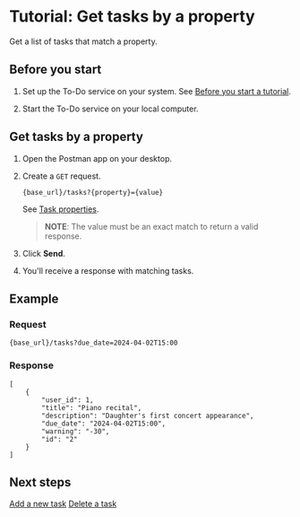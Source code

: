 # Tutorial: Get tasks by a property
Get a list of tasks that match a property.

## Before you start
1. Set up the To-Do service on your system. See [Before you start a tutorial](before-you-start-a-tutorial.md).

2. Start the To-Do service on your local computer.

## Get tasks by a property

1. Open the Postman app on your desktop.

2. Create a `GET` request.

    ```
    {base_url}/tasks?{property}={value}
    ```
    See [Task properties](../api/get-task-ref.md).
    
    >**NOTE**: The value must be an exact match to return a valid response.

3. Click **Send**.
4. You'll receive a response with matching tasks.

## Example

### Request

```
{base_url}/tasks?due_date=2024-04-02T15:00
```
### Response

```
[
    {
        "user_id": 1,
        "title": "Piano recital",
        "description": "Daughter's first concert appearance",
        "due_date": "2024-04-02T15:00",
        "warning": "-30",
        "id": "2"
    }
]
```

## Next steps

[Add a new task](add-a-new-task.md)
[Delete a task](delete-a-task.md)

